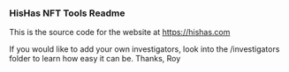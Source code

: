 ### HisHas NFT Tools Readme
This is the source code for the website at https://hishas.com

If you would like to add your own investigators, look into the /investigators folder to learn how easy it can be.
Thanks,
Roy

